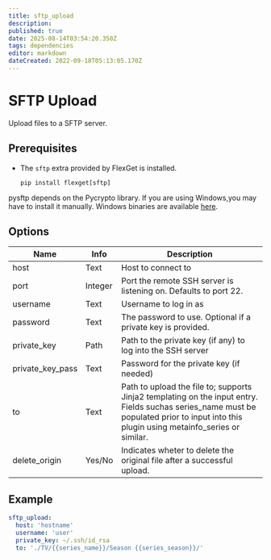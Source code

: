 ```yaml
---
title: sftp_upload
description: 
published: true
date: 2025-08-14T03:54:20.350Z
tags: dependencies
editor: markdown
dateCreated: 2022-09-18T05:13:05.170Z
---
```


# SFTP Upload
Upload files to a SFTP server. 

## Prerequisites
- The `sftp` extra provided by FlexGet is installed.
  ```
  pip install flexget[sftp]
  ```

pysftp depends on the Pycrypto library. If you are using Windows,you may have to install it manually. Windows binaries are available [here](http://www.voidspace.org.uk/python/modules.shtml#pycrypto).

## Options

| **Name** | **Info** | **Description** |
| --- | --- | --- |
|  host  |  Text  |  Host to connect to  |
|  port  |  Integer  |  Port the remote SSH server is listening on. Defaults to port 22.  |
|  username  |  Text  |  Username to log in as  |
|  password  |  Text  |  The password to use. Optional if a private key is provided.  |
|  private_key  |  Path  |  Path to the private key (if any) to log into the SSH server  |
|  private_key_pass  |  Text  |  Password for the private key (if needed)  |
|  to  |  Text  |  Path to upload the file to; supports Jinja2 templating on the input entry. Fields suchas series_name must be populated prior to input into this plugin using metainfo_series or similar.  |
| delete_origin | Yes/No | Indicates wheter to delete the original file after a successful upload. |

## Example

```yaml
sftp_upload:
  host: 'hostname'
  username: 'user'
  private_key: ~/.ssh/id_rsa
  to: './TV/{{series_name}}/Season {{series_season}}/'
```

